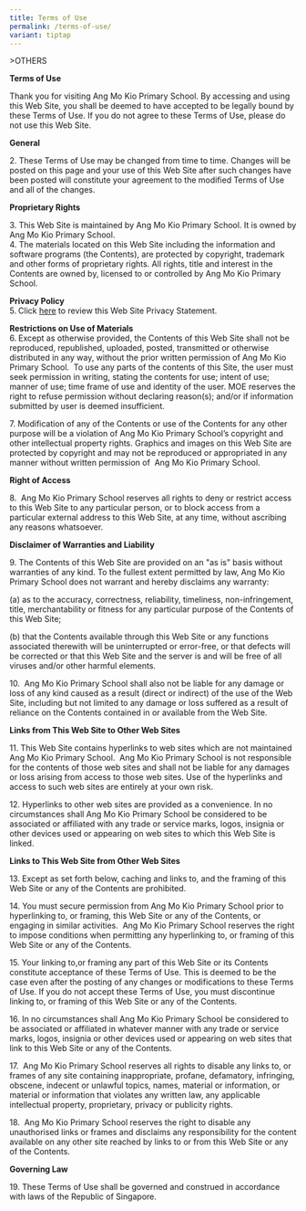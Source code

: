 ```yaml
---
title: Terms of Use
permalink: /terms-of-use/
variant: tiptap
---
```

<p>&gt;OTHERS</p>
<p><strong>Terms of Use</strong>
</p>
<p>Thank you for visiting Ang Mo Kio Primary School. By accessing and using
this Web Site, you shall be deemed to have accepted to be legally bound
by these Terms of Use. If you do not agree to these Terms of Use, please
do not use this Web Site.</p>
<p><strong>General</strong>
</p>
<p>2. These Terms of Use may be changed from time to time. Changes will be
posted on this page and your use of this Web Site after such changes have
been posted will constitute your agreement to the modified Terms of Use
and all of the changes.</p>
<p><strong>Proprietary Rights</strong>
</p>
<p>3. This Web Site is maintained by Ang Mo Kio Primary School. It is owned
by Ang Mo Kio Primary School.
<br>4. The materials located on this Web Site including the information and
software programs (the Contents), are protected by copyright, trademark
and other forms of proprietary rights. All rights, title and interest in
the Contents are owned by, licensed to or controlled by Ang Mo Kio Primary
School.</p>
<p><strong>Privacy Policy </strong>
<br>5.<strong> </strong>Click <a href="https://www.angmokiopri.moe.edu.sg/privacy/" rel="noopener noreferrer nofollow" target="_blank">here</a> to review this
Web Site Privacy Statement.</p>
<p><strong>Restrictions on Use of Materials</strong>
<br>6.<strong> </strong>Except as otherwise provided, the Contents of this
Web Site shall not be reproduced, republished, uploaded, posted, transmitted
or otherwise distributed in any way, without the prior written permission
of Ang Mo Kio Primary School.&nbsp; To use any parts of the contents of
this Site, the user must seek permission in writing, stating the contents
for use; intent of use; manner of use; time frame of use and identity of
the user. MOE reserves the right to refuse permission without declaring
reason(s); and/or if information submitted by user is deemed insufficient.</p>
<p>7. Modification of any of the Contents or use of the Contents for any
other purpose will be a violation of Ang Mo Kio Primary School’s copyright
and other intellectual property rights. Graphics and images on this Web
Site are protected by copyright and may not be reproduced or appropriated
in any manner without written permission of &nbsp;Ang Mo Kio Primary School.</p>
<p><strong>Right of Access</strong>
</p>
<p>8. &nbsp;Ang Mo Kio Primary School reserves all rights to deny or restrict
access to this Web Site to any particular person, or to block access from
a particular external address to this Web Site, at any time, without ascribing
any reasons whatsoever.</p>
<p><strong>Disclaimer of Warranties and Liability</strong>
</p>
<p>9. The Contents of this Web Site are provided on an "as is" basis without
warranties of any kind. To the fullest extent permitted by law, Ang Mo
Kio Primary School does not warrant and hereby disclaims any warranty:</p>
<p>(a) as to the accuracy, correctness, reliability, timeliness, non-infringement,
title, merchantability or fitness for any particular purpose of the Contents
of this Web Site;</p>
<p>(b) that the Contents available through this Web Site or any functions
associated therewith will be uninterrupted or error-free, or that defects
will be corrected or that this Web Site and the server is and will be free
of all viruses and/or other harmful elements.</p>
<p>10. &nbsp;Ang Mo Kio Primary School shall also not be liable for any damage
or loss of any kind caused as a result (direct or indirect) of the use
of the Web Site, including but not limited to any damage or loss suffered
as a result of reliance on the Contents contained in or available from
the Web Site.</p>
<p><strong>Links from This Web Site to Other Web Sites</strong>
</p>
<p>11. This Web Site contains hyperlinks to web sites which are not maintained
Ang Mo Kio Primary School. &nbsp;Ang Mo Kio Primary School is not responsible
for the contents of those web sites and shall not be liable for any damages
or loss arising from access to those web sites. Use of the hyperlinks and
access to such web sites are entirely at your own risk.</p>
<p>12. Hyperlinks to other web sites are provided as a convenience. In no
circumstances shall Ang Mo Kio Primary School be considered to be associated
or affiliated with any trade or service marks, logos, insignia or other
devices used or appearing on web sites to which this Web Site is linked.</p>
<p><strong>Links to This Web Site from Other Web Sites</strong>
</p>
<p>13. Except as set forth below, caching and links to, and the framing of
this Web Site or any of the Contents are prohibited.</p>
<p>14. You must secure permission from Ang Mo Kio Primary School prior to
hyperlinking to, or framing, this Web Site or any of the Contents, or engaging
in similar activities. &nbsp;Ang Mo Kio Primary School reserves the right
to impose conditions when permitting any hyperlinking to, or framing of
this Web Site or any of the Contents.</p>
<p>15. Your linking to,or framing any part of this Web Site or its Contents
constitute acceptance of these Terms of Use. This is deemed to be the case
even after the posting of any changes or modifications to these Terms of
Use. If you do not accept these Terms of Use, you must discontinue linking
to, or framing of this Web Site or any of the Contents.</p>
<p>16. In no circumstances shall Ang Mo Kio Primary School be considered
to be associated or affiliated in whatever manner with any trade or service
marks, logos, insignia or other devices used or appearing on web sites
that link to this Web Site or any of the Contents.</p>
<p>17. &nbsp;Ang Mo Kio Primary School reserves all rights to disable any
links to, or frames of any site containing inappropriate, profane, defamatory,
infringing, obscene, indecent or unlawful topics, names, material or information,
or material or information that violates any written law, any applicable
intellectual property, proprietary, privacy or publicity rights.</p>
<p>18. &nbsp;Ang Mo Kio Primary School reserves the right to disable any
unauthorised links or frames and disclaims any responsibility for the content
available on any other site reached by links to or from this Web Site or
any of the Contents.</p>
<p><strong>Governing Law</strong>
</p>
<p>19. These Terms of Use shall be governed and construed in accordance with
laws of the Republic of Singapore.</p>